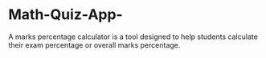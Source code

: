 # Math-Quiz-App-
 A marks percentage calculator is a tool designed to help students calculate their exam percentage or overall marks percentage. 
